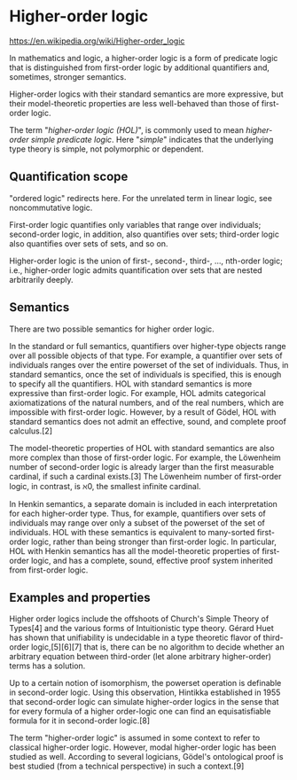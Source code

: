 # Higher-order logic

https://en.wikipedia.org/wiki/Higher-order_logic

In mathematics and logic, a higher-order logic is a form of predicate logic that is distinguished from first-order logic by additional quantifiers and, sometimes, stronger semantics.

Higher-order logics with their standard semantics are more expressive, but their model-theoretic properties are less well-behaved than those of first-order logic.

The term "_higher-order logic (HOL)_", is commonly used to mean _higher-order simple predicate logic_. Here "_simple_" indicates that the underlying type theory is simple, not polymorphic or dependent.


## Quantification scope
"ordered logic" redirects here. For the unrelated term in linear logic, see noncommutative logic.

First-order logic quantifies only variables that range over individuals; second-order logic, in addition, also quantifies over sets; third-order logic also quantifies over sets of sets, and so on.

Higher-order logic is the union of first-, second-, third-, …, nth-order logic; i.e., higher-order logic admits quantification over sets that are nested arbitrarily deeply.

## Semantics
There are two possible semantics for higher order logic.

In the standard or full semantics, quantifiers over higher-type objects range over all possible objects of that type. For example, a quantifier over sets of individuals ranges over the entire powerset of the set of individuals. Thus, in standard semantics, once the set of individuals is specified, this is enough to specify all the quantifiers. HOL with standard semantics is more expressive than first-order logic. For example, HOL admits categorical axiomatizations of the natural numbers, and of the real numbers, which are impossible with first-order logic. However, by a result of Gödel, HOL with standard semantics does not admit an effective, sound, and complete proof calculus.[2]

The model-theoretic properties of HOL with standard semantics are also more complex than those of first-order logic. For example, the Löwenheim number of second-order logic is already larger than the first measurable cardinal, if such a cardinal exists.[3] The Löwenheim number of first-order logic, in contrast, is ℵ0, the smallest infinite cardinal.

In Henkin semantics, a separate domain is included in each interpretation for each higher-order type. Thus, for example, quantifiers over sets of individuals may range over only a subset of the powerset of the set of individuals. HOL with these semantics is equivalent to many-sorted first-order logic, rather than being stronger than first-order logic. In particular, HOL with Henkin semantics has all the model-theoretic properties of first-order logic, and has a complete, sound, effective proof system inherited from first-order logic.

## Examples and properties
Higher order logics include the offshoots of Church's Simple Theory of Types[4] and the various forms of Intuitionistic type theory. Gérard Huet has shown that unifiability is undecidable in a type theoretic flavor of third-order logic,[5][6][7] that is, there can be no algorithm to decide whether an arbitrary equation between third-order (let alone arbitrary higher-order) terms has a solution.

Up to a certain notion of isomorphism, the powerset operation is definable in second-order logic. Using this observation, Hintikka established in 1955 that second-order logic can simulate higher-order logics in the sense that for every formula of a higher order-logic one can find an equisatisfiable formula for it in second-order logic.[8]

The term "higher-order logic" is assumed in some context to refer to classical higher-order logic. However, modal higher-order logic has been studied as well. According to several logicians, Gödel's ontological proof is best studied (from a technical perspective) in such a context.[9]

